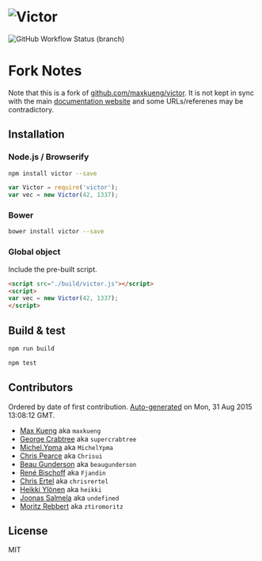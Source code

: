 ![Victor](./artwork/logo.png)
=============================

![GitHub Workflow Status (branch)](https://img.shields.io/github/workflow/status/a-robu/victor/Node.js%20CI/master)

# Fork Notes

Note that this is a fork of [github.com/maxkueng/victor](https://github.com/maxkueng/victor).
It is not kept in sync with the main [documentation website](http://victorjs.org/) and
some URLs/referenes may be contradictory.

## Installation

### Node.js / Browserify

```bash
npm install victor --save
```

```javascript
var Victor = require('victor');
var vec = new Victor(42, 1337);
```

### Bower

```bash
bower install victor --save
```

### Global object

Include the pre-built script.

```html
<script src="./build/victor.js"></script>
<script>
var vec = new Victor(42, 1337);
</script>
```

## Build & test

```bash
npm run build
```

```bash
npm test
```

## Contributors

Ordered by date of first contribution. [Auto-generated](https://github.com/dtrejo/node-authors) on Mon, 31 Aug 2015 13:08:12 GMT.

- [Max Kueng](https://github.com/maxkueng) aka `maxkueng`
- [George Crabtree](https://github.com/supercrabtree) aka `supercrabtree`
- [Michel.Ypma](https://github.com/MichelYpma) aka `MichelYpma`
- [Chris Pearce](https://github.com/Chrisui) aka `Chrisui`
- [Beau Gunderson](https://github.com/beaugunderson) aka `beaugunderson`
- [René Bischoff](https://github.com/Fjandin) aka `Fjandin`
- [Chris Ertel](https://github.com/chrisrertel) aka `chrisrertel`
- [Heikki Ylönen](https://github.com/heikki) aka `heikki`
- [Joonas Salmela](https://github.com/undefined) aka `undefined`
- [Moritz Rebbert](https://github.com/ztiromoritz) aka `ztiromoritz`

## License

MIT
